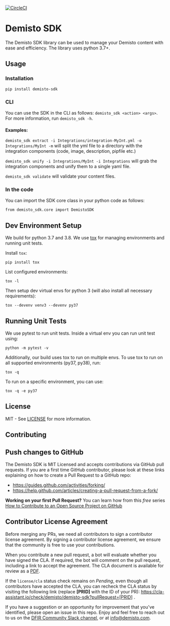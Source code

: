 [![CircleCI](https://circleci.com/gh/demisto/demisto-sdk/tree/master.svg?style=svg)](https://circleci.com/gh/demisto/demisto-sdk/tree/master)

# Demisto SDK 

The Demisto SDK library can be used to manage your Demisto content with ease and efficiency.
The library uses python 3.7+.

## Usage

### Installation

`pip install demisto-sdk`

### CLI
You can use the SDK in the CLI as follows:
`demisto_sdk <action> <args>`. For more information, run `demisto_sdk -h`.

#### Examples:

`demisto_sdk extract -i Integrations/integration-MyInt.yml -o Integrations/MyInt -m` 
will split the yml file to a directory with the integration components (code, image, description, pipfile etc.)

`demisto_sdk unify -i Integrations/MyInt -i Integrations` will grab the integration components and unify them to a single yaml file.

`demisto_sdk validate` will validate your content files.


### In the code
You can import the SDK core class in your python code as follows:

`from demisto_sdk.core import DemistoSDK`

## Dev Environment Setup
We build for python 3.7 and 3.8. We use [tox](https://github.com/tox-dev/tox) for managing environments and running unit tests.

Install `tox`:
```
pip install tox
```
List configured environments:
```
tox -l
```
Then setup dev virtual envs for python 3 (will also install all necessary requirements):
```
tox --devenv venv3 --devenv py37
```


## Running Unit Tests
We use pytest to run unit tests. Inside a virtual env you can run unit test using:
```
python -m pytest -v
```
Additionally, our build uses tox to run on multiple envs. To use tox to run on all supported environments (py37, py38), run:
```
tox -q  
```
To run on a specific environment, you can use:
```
tox -q -e py37
```


## License
MIT - See [LICENSE](LICENSE) for more information.
  
## Contributing
## Push changes to GitHub

The Demisto SDK is MIT Licensed and accepts contributions via GitHub pull requests.
If you are a first time GitHub contributor, please look at these links explaining on how to create a Pull Request to a GitHub repo:
* https://guides.github.com/activities/forking/
* https://help.github.com/articles/creating-a-pull-request-from-a-fork/

**Working on your first Pull Request?** You can learn how from this *free* series [How to Contribute to an Open Source Project on GitHub](https://egghead.io/series/how-to-contribute-to-an-open-source-project-on-github)

## Contributor License Agreement
Before merging any PRs, we need all contributors to sign a contributor license agreement. By signing a contributor license agreement, we ensure that the community is free to use your contributions.

When you contribute a new pull request, a bot will evaluate whether you have signed the CLA. If required, the bot will comment on the pull request, including a link to accept the agreement. The CLA document is available for review as a [PDF](cla.pdf).

If the `license/cla` status check remains on *Pending*, even though all contributors have accepted the CLA, you can recheck the CLA status by visiting the following link (replace **[PRID]** with the ID of your PR): https://cla-assistant.io/check/demisto/demisto-sdk?pullRequest=[PRID] .


If you have a suggestion or an opportunity for improvement that you've identified, please open an issue in this repo.
Enjoy and feel free to reach out to us on the [DFIR Community Slack channel](http://go.demisto.com/join-our-slack-community), or at [info@demisto.com](mailto:info@demisto.com).